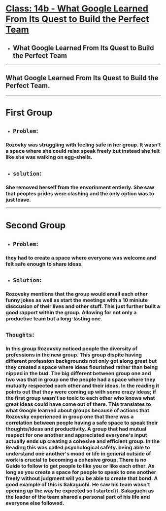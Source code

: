 # [Class: 14b - What Google Learned From Its Quest to Build the Perfect Team](/README.md)

- ## What Google Learned From Its Quest to Build the Perfect Team

<hr>

 ## What Google Learned From Its Quest to Build the Perfect Team.
<hr>

# First Group
 - ## `Problem`:

 ### Rozovky was struggling with feeling safe in her group. It wasn't a space where she could relax speak freely but instead she felt like she was walking on egg-shells. 

 - ## `solution`:
 ### She removed herself from the envorinment entierly. She saw that peoples prides were clashing and the only option was to just leave. 
<hr>

# Second Group
- ## `Problem`:
### they had to create a space where everyone was welcome and felt safe enough to share ideas.

- ## `Solution`:

### Rozovsky mentions that the group would email each other funny jokes as well as start the meetings with a 10 miniute disccusion of their lives and other stuff. This just further built a good rapport within the group. Allowing for not only a productive team but a long-lasting one. 

 ## `Thoughts`:
 ### In this group Rozovsky noticed people the diversity of professions in the new group. This group dispite having different profession backgrounds not only got along great but they created a space where ideas flourished rather than being nipped in the bud. The big different between group one and two was that in group one the people had a space where they mutually respected each other and their ideas. In the reading it points out that they were coming up with some crazy ideas; if the first group wasn't so toxic to each other who knows what great ideas could have come out of there. This translates to what Google learned about groups because of actions that Rozovsky experienced in group one that there was a correlation between people having a safe space to speak their thoughts/ideas and productivity. A group that had mutual respect for one another and appreciated everyone's input actually ends up creating a cohesive and efficient group. In the Reading this was called psychological safety. being able to understand one another's mood or life in general outside of work is crucial to becoming a cohesive group. There is no Guide to follow to get people to like you or like each other. As long as you create a space for people to speak to one another freely without judgment will you be able to create that bond. A good example of this is Sakaguchi. He saw his team wasn't opening up the way he expected so I started it. Sakaguchi as the leader of the team shared a personal part of his life and everyone else followed.
